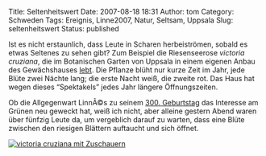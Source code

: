 Title: Seltenheitswert
Date: 2007-08-18 18:31
Author: tom
Category: Schweden
Tags: Ereignis, Linne2007, Natur, Seltsam, Uppsala
Slug: seltenheitswert
Status: published

Ist es nicht erstaunlich, dass Leute in Scharen herbeiströmen, sobald es
etwas Seltenes zu sehen gibt? Zum Beispiel die Riesenseerose *victoria
cruziana*, die im Botanischen Garten von Uppsala in einem eigenen Anbau
des Gewächshauses
[lebt](http://www.botan.uu.se/sevardheter/Victoria.html). Die Pflanze
blüht nur kurze Zeit im Jahr, jede Blüte zwei Nächte lang; die erste
Nacht weiß, die zweite rot. Das Haus hat wegen dieses “Spektakels” jedes
Jahr längere Öffnungszeiten.

Ob die Allgegenwart LinnÃ©s zu seinem [300.
Geburtstag](http://www.fiket.de/tag/linne2007) das Interesse am Grünen
neu geweckt hat, weiß ich nicht, aber alleine gestern Abend waren über
fünfzig Leute da, um vergeblich darauf zu warten, dass eine Blüte
zwischen den riesigen Blättern auftaucht und sich öffnet.

<!--more Zum Bild ohne Blüte &raquo; -->

[![victoria cruziana mit
Zuschauern](http://www.fiket.de/pic/nackrosbotan_s.jpg "victoria cruziana mit Zuschauern")](http://www.fiket.de/pic/nackrosbotan_l.jpg)

